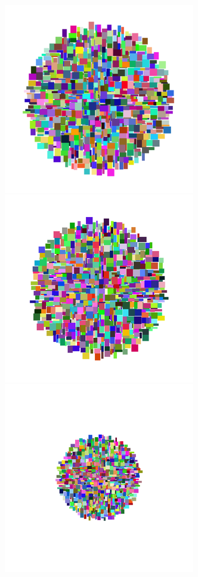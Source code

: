 ![alt text](cs/TagsCloudVisualization/Img/largePicture.png)
![alt text](cs/TagsCloudVisualization/Img/middlePicture.png)
![alt text](cs/TagsCloudVisualization/Img/smallPicture.png)
